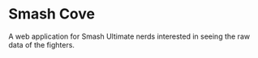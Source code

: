 # Smash Cove

A web application for Smash Ultimate nerds interested in seeing the raw data of the fighters.
